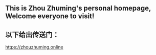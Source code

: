 ## This is Zhou Zhuming's personal homepage, Welcome everyone to visit!

## 以下给出传送门：

 <https://zhouzhuming.online>